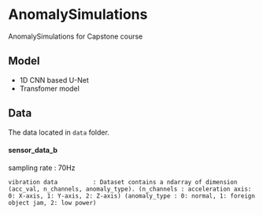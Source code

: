 # AnomalySimulations
AnomalySimulations for Capstone course

## Model
* 1D CNN based U-Net
* Transfomer model


## Data

The data located in `data` folder.

#### sensor_data_b

sampling rate : 70Hz

```
vibration data          : Dataset contains a ndarray of dimension (acc_val, n_channels, anomaly_type). (n_channels : acceleration axis: 0: X-axis, 1: Y-axis, 2: Z-axis) (anomaly_type : 0: normal, 1: foreign object jam, 2: low power)
```
